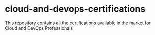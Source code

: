# cloud-and-devops-certifications
This repository contains all the certifications available in the market for Cloud and DevOps Professionals
